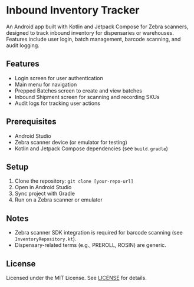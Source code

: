 # Inbound Inventory Tracker

An Android app built with Kotlin and Jetpack Compose for Zebra scanners, designed to track inbound inventory for dispensaries or warehouses. Features include user login, batch management, barcode scanning, and audit logging.

## Features
- Login screen for user authentication
- Main menu for navigation
- Prepped Batches screen to create and view batches
- Inbound Shipment screen for scanning and recording SKUs
- Audit logs for tracking user actions

## Prerequisites
- Android Studio
- Zebra scanner device (or emulator for testing)
- Kotlin and Jetpack Compose dependencies (see `build.gradle`)

## Setup
1. Clone the repository: `git clone [your-repo-url]`
2. Open in Android Studio
3. Sync project with Gradle
4. Run on a Zebra scanner or emulator

## Notes
- Zebra scanner SDK integration is required for barcode scanning (see `InventoryRepository.kt`).
- Dispensary-related terms (e.g., PREROLL, ROSIN) are generic.

## License
Licensed under the MIT License. See [LICENSE](LICENSE) for details.
